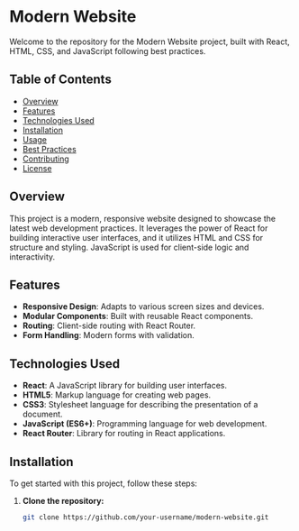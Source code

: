# Modern Website

Welcome to the repository for the Modern Website project, built with React, HTML, CSS, and JavaScript following best practices.

## Table of Contents

- [Overview](#overview)
- [Features](#features)
- [Technologies Used](#technologies-used)
- [Installation](#installation)
- [Usage](#usage)
- [Best Practices](#best-practices)
- [Contributing](#contributing)
- [License](#license)

## Overview

This project is a modern, responsive website designed to showcase the latest web development practices. It leverages the power of React for building interactive user interfaces, and it utilizes HTML and CSS for structure and styling. JavaScript is used for client-side logic and interactivity.

## Features

- **Responsive Design**: Adapts to various screen sizes and devices.
- **Modular Components**: Built with reusable React components.
- **Routing**: Client-side routing with React Router.
- **Form Handling**: Modern forms with validation.

## Technologies Used

- **React**: A JavaScript library for building user interfaces.
- **HTML5**: Markup language for creating web pages.
- **CSS3**: Stylesheet language for describing the presentation of a document.
- **JavaScript (ES6+)**: Programming language for web development.
- **React Router**: Library for routing in React applications.

## Installation

To get started with this project, follow these steps:

1. **Clone the repository:**
   ```bash
   git clone https://github.com/your-username/modern-website.git
